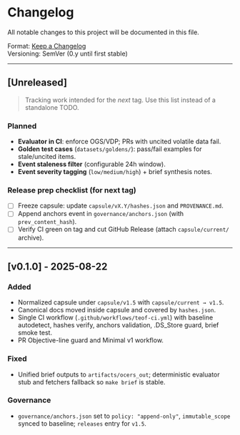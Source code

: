 # Changelog
All notable changes to this project will be documented in this file.

Format: [Keep a Changelog](https://keepachangelog.com/en/1.1.0/)  
Versioning: SemVer (0.y until first stable)

---

## [Unreleased]
> Tracking work intended for the *next* tag. Use this list instead of a standalone TODO.

### Planned
- **Evaluator in CI**: enforce OGS/VDP; PRs with uncited volatile data fail.
- **Golden test cases** (`datasets/goldens/`): pass/fail examples for stale/uncited items.
- **Event staleness filter** (configurable 24h window).
- **Event severity tagging** (`low/medium/high`) + brief synthesis notes.

### Release prep checklist (for next tag)
- [ ] Freeze capsule: update `capsule/vX.Y/hashes.json` and `PROVENANCE.md`.
- [ ] Append anchors event in `governance/anchors.json` (with `prev_content_hash`).
- [ ] Verify CI green on tag and cut GitHub Release (attach `capsule/current/` archive).

---

## [v0.1.0] - 2025-08-22
### Added
- Normalized capsule under `capsule/v1.5` with `capsule/current → v1.5`.
- Canonical docs moved inside capsule and covered by `hashes.json`.
- Single CI workflow (`.github/workflows/teof-ci.yml`) with baseline autodetect, hashes verify, anchors validation, .DS_Store guard, brief smoke test.
- PR Objective-line guard and Minimal v1 workflow.

### Fixed
- Unified brief outputs to `artifacts/ocers_out`; deterministic evaluator stub and fetchers fallback so `make brief` is stable.

### Governance
- `governance/anchors.json` set to `policy: "append-only"`, `immutable_scope` synced to baseline; `releases` entry for `v1.5`.

